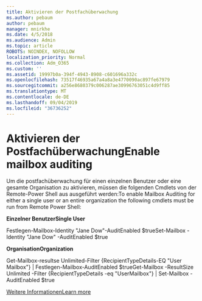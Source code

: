 ```yaml
---
title: Aktivieren der Postfachüberwachung
ms.author: pebaum
author: pebaum
manager: mnirkhe
ms.date: 4/5/2018
ms.audience: Admin
ms.topic: article
ROBOTS: NOINDEX, NOFOLLOW
localization_priority: Normal
ms.collection: Adm_O365
ms.custom: ''
ms.assetid: 19997b0a-394f-4943-8908-c601696a332c
ms.openlocfilehash: 73517f46935a67a4a8a3e4770090ac897fe67979
ms.sourcegitcommit: a256e8680379c006287ae30996763051c4d9ff85
ms.translationtype: MT
ms.contentlocale: de-DE
ms.lasthandoff: 09/04/2019
ms.locfileid: "36736252"
---
```

# <a name="enable-mailbox-auditing"></a><span data-ttu-id="29f6e-102">Aktivieren der Postfachüberwachung</span><span class="sxs-lookup"><span data-stu-id="29f6e-102">Enable mailbox auditing</span></span>

<span data-ttu-id="29f6e-103">Um die postfachüberwachung für einen einzelnen Benutzer oder eine gesamte Organisation zu aktivieren, müssen die folgenden Cmdlets von der Remote-Power Shell aus ausgeführt werden:</span><span class="sxs-lookup"><span data-stu-id="29f6e-103">To enable Mailbox Auditing for either a single user or an entire organization the following cmdlets must be run from Remote Power Shell:</span></span>
  
 <span data-ttu-id="29f6e-104">**Einzelner Benutzer**</span><span class="sxs-lookup"><span data-stu-id="29f6e-104">**Single User**</span></span>
  
<span data-ttu-id="29f6e-105">Festlegen-Mailbox-Identity "Jane Dow"-AuditEnabled $true</span><span class="sxs-lookup"><span data-stu-id="29f6e-105">Set-Mailbox -Identity "Jane Dow" -AuditEnabled $true</span></span>
  
 <span data-ttu-id="29f6e-106">**Organisation**</span><span class="sxs-lookup"><span data-stu-id="29f6e-106">**Organization**</span></span>
  
<span data-ttu-id="29f6e-107">Get-Mailbox-resultse Unlimited-Filter {RecipientTypeDetails-EQ "User Mailbox"} | Festlegen-Mailbox-AuditEnabled $true</span><span class="sxs-lookup"><span data-stu-id="29f6e-107">Get-Mailbox -ResultSize Unlimited -Filter {RecipientTypeDetails -eq "UserMailbox"} | Set-Mailbox -AuditEnabled $true</span></span>
  
[<span data-ttu-id="29f6e-108">Weitere Informationen</span><span class="sxs-lookup"><span data-stu-id="29f6e-108">Learn more</span></span>](https://docs.microsoft.com/office365/securitycompliance/enable-mailbox-auditing)
  

